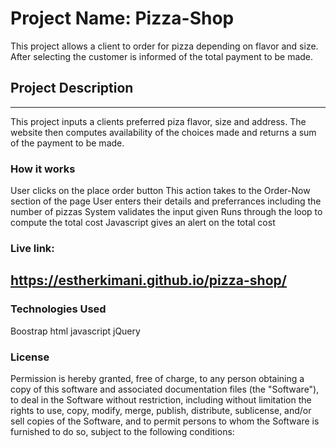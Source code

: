 # Project Name: Pizza-Shop
This project allows a client to order for pizza depending on flavor and size. After selecting the customer is informed of the total payment to be made.
## Project Description
--------------------------------------------------------------
This project inputs a clients preferred piza flavor, size and address. The website then computes availability of the choices made and returns a sum of the payment to be made.

### How it works

User clicks on the place order button
This action takes to the Order-Now section of the page
User enters their details and preferrances including the number of pizzas
System validates the input given
Runs through the loop to compute the total cost
Javascript gives an alert on the total cost

### Live link:
https://estherkimani.github.io/pizza-shop/
--------------------------------------------------------------

### Technologies Used

Boostrap
html
javascript
jQuery

### License

Permission is hereby granted, free of charge, to any person obtaining a copy of this software and associated documentation files (the "Software"), to deal in the Software without restriction, including without limitation the rights to use, copy, modify, merge, publish, distribute, sublicense, and/or sell copies of the Software, and to permit persons to whom the Software is furnished to do so, subject to the following conditions:
